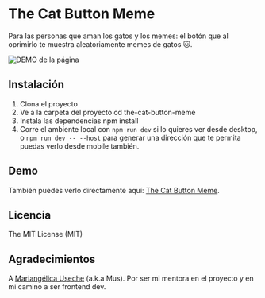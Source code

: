 #  The Cat Button Meme

Para las personas que aman los gatos y los memes: el botón que al oprimirlo te muestra aleatoriamente memes de gatos 🐱.

![DEMO de la página](https://github.com/juanexplosions/the-cat-meme-button/assets/56806107/bd16032a-b658-4929-880a-8be60e3175c4)

## Instalación
1. Clona el proyecto
2. Ve a la carpeta del proyecto cd the-cat-button-meme
3. Instala las dependencias npm install
4. Corre el ambiente local con `npm run dev` si lo quieres ver desde desktop, o `npm run dev -- --host` para generar una dirección que te permita puedas verlo desde mobile también.

## Demo
También puedes verlo directamente aquí: [The Cat Button Meme](https://the-cat-meme-button.netlify.app/).

## Licencia
The MIT License (MIT)

## Agradecimientos
A [Mariangélica Useche](https://github.com/musartedev) (a.k.a Mus). Por ser mi mentora en el proyecto y en mi camino a ser frontend dev.
